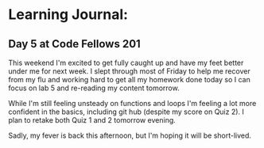 # Learning Journal: 
## Day 5 at Code Fellows 201

This weekend I'm excited to get fully caught up and have my feet better under me for next week.
I slept through most of Friday to help me recover from my flu and working hard to get all my homework done today so I can focus on lab 5 and re-reading my content tomorrow. 

While I'm still feeling unsteady on functions and loops I'm feeling a lot more confident in the basics, including git hub (despite my score on Quiz 2). I plan to retake both Quiz 1 and 2 tomorrow evening. 

Sadly, my fever is back this afternoon, but I'm hoping it will be short-lived. 